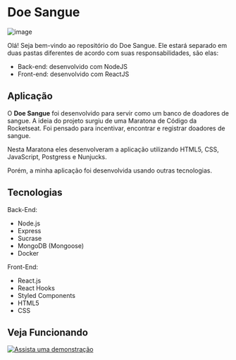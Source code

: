 # Doe Sangue

![image](https://github.com/mailysantos/DoeSangue/blob/master/logo.png)

Olá! Seja bem-vindo ao repositório do Doe Sangue. Ele estará separado em duas pastas diferentes de acordo com suas responsabilidades, são elas:

- Back-end: desenvolvido com NodeJS
- Front-end: desenvolvido com ReactJS

## Aplicação

O **Doe Sangue** foi desenvolvido para servir como um banco de doadores de sangue. A ideia do projeto surgiu de uma Maratona de Código da Rocketseat. Foi pensado para incentivar, encontrar e registrar doadores de sangue.

Nesta Maratona eles desenvolveram a aplicação utilizando HTML5, CSS, JavaScript, Postgress e Nunjucks.

Porém, a minha aplicação foi desenvolvida usando outras tecnologias.

## Tecnologias

Back-End:
- Node.js
- Express
- Sucrase
- MongoDB (Mongoose)
- Docker

Front-End:
- React.js
- React Hooks
- Styled Components
- HTML5
- CSS

## Veja Funcionando

[![Assista uma demonstração](https://img.youtube.com/vi/yOUW3DP7wHU/0.jpg)](https://www.youtube.com/watch?v=yOUW3DP7wHU)
